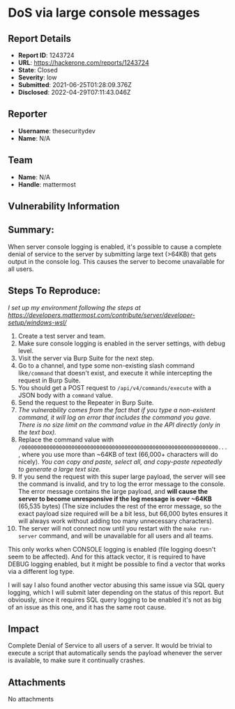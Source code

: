 # DoS via large console messages

## Report Details
- **Report ID**: 1243724
- **URL**: https://hackerone.com/reports/1243724
- **State**: Closed
- **Severity**: low
- **Submitted**: 2021-06-25T01:28:09.376Z
- **Disclosed**: 2022-04-29T07:11:43.046Z

## Reporter
- **Username**: thesecuritydev
- **Name**: N/A

## Team
- **Name**: N/A
- **Handle**: mattermost

## Vulnerability Information
## Summary:
When server console logging is enabled, it's possible to cause a complete denial of service to the server by submitting large text (>64KB) that gets output in the console log. This causes the server to become unavailable for all users.

## Steps To Reproduce:
_I set up my environment following the steps at https://developers.mattermost.com/contribute/server/developer-setup/windows-wsl/_

  1. Create a test server and team.
2. Make sure console logging is enabled in the server settings, with debug level.
  3. Visit the server via Burp Suite for the next step.
 4. Go to a channel, and type some non-existing slash command like`/command` that doesn't exist, and execute it while intercepting the request in Burp Suite.
5. You should get a POST request to `/api/v4/commands/execute` with a JSON body with a `command` value.
6. Send the request to the Repeater in Burp Suite.
7. _The vulnerability comes from the fact that if you type a non-existent command, it will log an error that includes the command you gave. There is no size limit on the command value in the API directly (only in the text box)._
8. Replace the command value with `/000000000000000000000000000000000000000000000000000000000000000...`, where you use more than ~64KB of text (66,000+ characters will do nicely). _You can copy and paste, select all, and copy-paste repeatedly to generate a large text size._
9. If you send the request with this super large payload, the server will see the command is invalid, and try to log the error message to the console. The error message contains the large payload, and **will cause the server to become unresponsive if the log message is over ~64KB** (65,535 bytes) (The size includes the rest of the error message, so the exact payload size required will be a bit less, but 66,000 bytes ensures it will always work without adding too many unnecessary characters).
10. The server will not connect now until you restart with the `make run-server` command, and will be unavailable for all users and all teams.

This only works when CONSOLE logging is enabled (file logging doesn't seem to be affected). And for this attack vector, it is required to have DEBUG logging enabled, but it might be possible to find a vector that works via a different log type.

I will say I also found another vector abusing this same issue via SQL query logging, which I will submit later depending on the status of this report. But obviously, since it requires SQL query logging to be enabled it's not as big of an issue as this one, and it has the same root cause.

## Impact

Complete Denial of Service to all users of a server. It would be trivial to execute a script that automatically sends the payload whenever the server is available, to make sure it continually crashes.

## Attachments
No attachments
